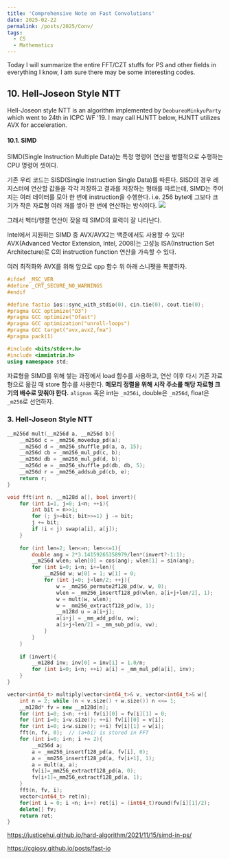 ```yaml
---
title: 'Comprehensive Note on Fast Convolutions'
date: 2025-02-22
permalink: /posts/2025/Conv/
tags:
  - CS
  - Mathematics
---
```


Today I will summarize the entire FFT/CZT stuffs for PS and other fields in everything I know, I am sure there may be some interesting codes.




## 10. Hell-Joseon Style NTT
Hell-Joseon style NTT is an algorithm implemented by `DeobureoMinkyuParty` which went to 24th in ICPC WF '19. I may call HJNTT below, HJNTT utilizes AVX for acceleration.

#### 10.1. SIMD
SIMD(Single Instruction Multiple Data)는 특정 명령어 연산을 병렬적으로 수행하는 CPU 명령어 셋이다.

기존 우리 코드는 SISD(Single Instruction Single Data)를 따른다. SISD의 경우 레지스터에 연산할 값들을 각각 저장하고 결과를 저장하는 형태를 따르는데, SIMD는 주어지는 여러 데이터를 모아 한 번에 instruction을 수행한다. i.e. 256 byte에 그보다 크기가 작은 자료형 여러 개를 쌓아 한 번에 연산하는 방식이다.
![](https://i.imgur.com/3L5Ad2t.png)

그래서 벡터/행렬 연산이 잦을 때 SIMD의 효력이 잘 나타난다.

Intel에서 지원하는 SIMD 중 AVX/AVX2는 백준에서도 사용할 수 있다! AVX(Advanced Vector Extension, Intel, 2008)는 고성능 ISA(Instruction Set Architecture)로 C의 instruction function 연산을 가속할 수 있다.

여러 최적화와 AVX를 위해 앞으로 cpp 함수 위 아래 스니펫을 복붙하자.

```cpp
#ifdef _MSC_VER
#define _CRT_SECURE_NO_WARNINGS
#endif

#define fastio ios::sync_with_stdio(0), cin.tie(0), cout.tie(0);
#pragma GCC optimize("O3")
#pragma GCC optimize("Ofast")
#pragma GCC optimization("unroll-loops")
#pragma GCC target("avx,avx2,fma")
#pragma pack(1)

#include <bits/stdc++.h>
#include <immintrin.h>
using namespace std;
```

자료형을 SIMD를 위해 쌓는 과정에서 load 함수를 사용하고, 연산 이후 다시 기존 자료형으로 옮길 때 store 함수를 사용한다.
**메모리 정렬을 위해 시작 주소를 해당 자료형 크기의 배수로 맞춰야 한다.** `alignas` 혹은 int는 `_m256i`, double은 `_m256d`, float은 `_m256`로 선언하자.


### 3. Hell-Joseon Style NTT
```cpp
__m256d mult(__m256d a, __m256d b){
    __m256d c = _mm256_movedup_pd(a);
    __m256d d = _mm256_shuffle_pd(a, a, 15);
    __m256d cb = _mm256_mul_pd(c, b);
    __m256d db = _mm256_mul_pd(d, b);
    __m256d e = _mm256_shuffle_pd(db, db, 5);
    __m256d r = _mm256_addsub_pd(cb, e);
    return r;
}

void fft(int n, __m128d a[], bool invert){
    for (int i=1, j=0; i<n; ++i){
        int bit = n>>1;
        for (; j>=bit; bit>>=1) j -= bit;
        j += bit;
        if (i < j) swap(a[i], a[j]);
    }
    
    for (int len=2; len<=n; len<<=1){
        double ang = 2*3.14159265358979/len*(invert?-1:1);
        __m256d wlen; wlen[0] = cos(ang); wlen[1] = sin(ang);
        for (int i=0; i<n; i+=len){
            __m256d w; w[0] = 1; w[1] = 0;
            for (int j=0; j<len/2; ++j){
                w = _mm256_permute2f128_pd(w, w, 0);
                wlen = _mm256_insertf128_pd(wlen, a[i+j+len/2], 1);
                w = mult(w, wlen);
                w = _mm256_extractf128_pd(w, 1);
                __m128d u = a[i+j];
                a[i+j] = _mm_add_pd(u, vw);
                a[i+j+len/2] = _mm_sub_pd(u, vw);
            }
        }
    }
    
    if (invert){
        __m128d inv; inv[0] = inv[1] = 1.0/n;
        for (int i=0; i<n; ++i) a[i] = _mm_mul_pd(a[i], inv);
    }
}

vector<int64_t> multiply(vector<int64_t>& v, vector<int64_t>& w){
    int n = 2; while (n < v.size() + w.size()) n <<= 1;
    __m128d* fv = new __m128d[n];
    for (int i=0; i<n; ++i) fv[i][0] = fv[i][1] = 0;
    for (int i=0; i<v.size(); ++i) fv[i][0] = v[i];
    for (int i=0; i<w.size(); ++i) fv[i][1] = w[i];
    fft(n, fv, 0);  // (a+bi) is stored in FFT
    for (int i=0; i<n; i += 2){
        __m256d a;
        a = _mm256_insertf128_pd(a, fv[i], 0);
        a = _mm256_insertf128_pd(a, fv[i+1], 1);
        a = mult(a, a);
        fv[i]=_mm256_extractf128_pd(a, 0);
        fv[i+1]=_mm256_extractf128_pd(a, 1);
    }
    fft(n, fv, i);
    vector<int64_t> ret(n);
    for(int i = 0; i <n; i++) ret[i] = (int64_t)round(fv[i][1]/2);
    delete[] fv;
    return ret;
}

```

https://justicehui.github.io/hard-algorithm/2021/11/15/simd-in-ps/

https://cgiosy.github.io/posts/fast-io
